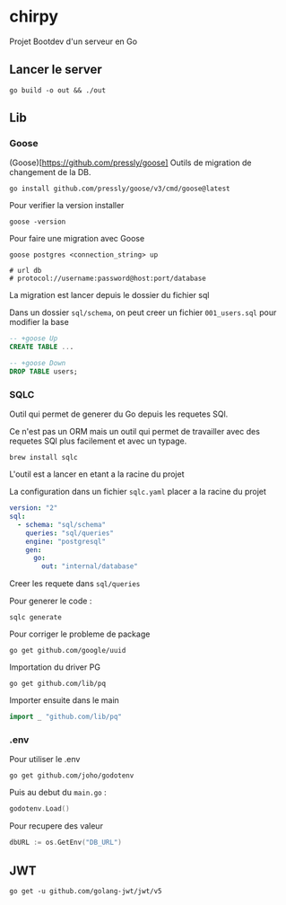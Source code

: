 # chirpy

Projet Bootdev d'un serveur en Go

## Lancer le server

```shell
go build -o out && ./out
```

## Lib

### Goose

(Goose)[https://github.com/pressly/goose]
Outils de migration de changement de la DB.

```shell
go install github.com/pressly/goose/v3/cmd/goose@latest
```

Pour verifier la version installer

```shell
goose -version
```

Pour faire une migration avec Goose

```shel
goose postgres <connection_string> up

# url db
# protocol://username:password@host:port/database
```

La migration est lancer depuis le dossier du fichier sql

Dans un dossier `sql/schema`, on peut creer un fichier `001_users.sql` pour modifier la base

```sql
-- +goose Up
CREATE TABLE ...

-- +goose Down
DROP TABLE users;
```

### SQLC

Outil qui permet de generer du Go depuis les requetes SQl.

Ce n'est pas un ORM mais un outil qui permet de travailler avec des requetes SQl plus facilement et avec un typage.

```shell
brew install sqlc
```

L'outil est a lancer en etant a la racine du projet

La configuration dans un fichier `sqlc.yaml` placer a la racine du projet

```yaml
version: "2"
sql:
  - schema: "sql/schema"
    queries: "sql/queries"
    engine: "postgresql"
    gen:
      go:
        out: "internal/database"
```

Creer les requete dans `sql/queries`

Pour generer le code :

```shell
sqlc generate
```

Pour corriger le probleme de package

```shell
go get github.com/google/uuid
```

Importation du driver PG

```shell
go get github.com/lib/pq
```

Importer ensuite dans le main

```go
import _ "github.com/lib/pq"
```

### .env

Pour utiliser le .env

```shell
go get github.com/joho/godotenv
```

Puis au debut du `main.go` :

```go
godotenv.Load()
```

Pour recupere des valeur

```go
dbURL := os.GetEnv("DB_URL")
```

## JWT

```shell
go get -u github.com/golang-jwt/jwt/v5
```
